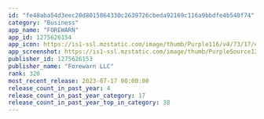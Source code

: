 ```yaml
---
id: "fe48aba54d3eec20d8015864330c2639726cbeda92169c116a9bbdfe4b540f74"
category: "Business"
app_name: "FOREWARN"
app_id: 1275626154
app_icon: https://is1-ssl.mzstatic.com/image/thumb/Purple116/v4/73/17/e2/7317e2d8-7f09-c27c-cdb3-6d5539fabdd1/AppIcon-1x_U007emarketing-0-7-0-85-220.png/1024x1024bb.png
app_screenshot: https://is1-ssl.mzstatic.com/image/thumb/PurpleSource126/v4/af/79/cf/af79cfbf-313e-71f5-e7b9-c45925e84b61/16d5fc30-e1ac-4329-a27f-b81aac37ecf8_logIn.jpg/1242x2688bb.png
publisher_id: 1275626153
publisher_name: "Forewarn LLC"
rank: 320
most_recent_release: 2023-07-17 00:00:00
release_count_in_past_year: 4
release_count_in_past_year_category: 17
release_count_in_past_year_top_in_category: 38
---
```

